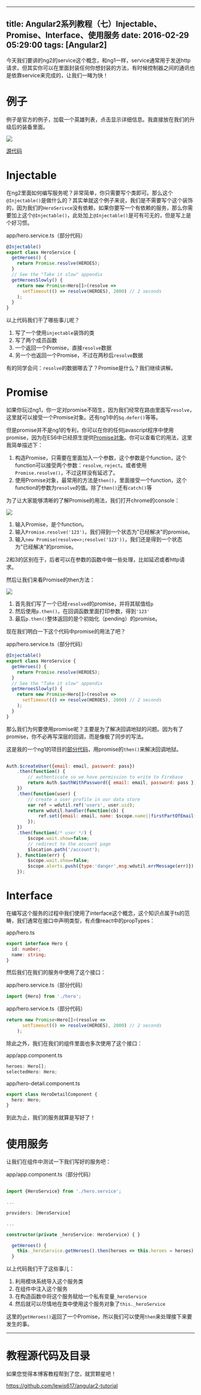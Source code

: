 
---
title: Angular2系列教程（七）Injectable、Promise、Interface、使用服务
date: 2016-02-29 05:29:00
tags: [Angular2]
---

今天我们要讲的ng2的service这个概念，和ng1一样，service通常用于发送http请求，但其实你可以在里面封装任何你想封装的方法，有时候控制器之间的通讯也是依靠service来完成的，让我们一睹为快！

<!--more-->

# 例子

例子是官方的例子，加载一个英雄列表，点击显示详细信息。我直接放在我们的升级后的装备里面。

![](https://ws1.sinaimg.cn/large/83900b4egw1f9xnap2tp0j20700k8abd.jpg)

[源代码](https://github.com/lewis617/angular2-tutorial/tree/master/service)

# Injectable

在ng2里面如何编写服务呢？非常简单，你只需要写个类即可。那么这个`@Injectable()`是做什么的？其实单就这个例子来说，我们是不需要写个这个装饰的，因为我们的`HeroSerivce`没有依赖，如果你要写一个有依赖的服务，那么你需要加上这个`@Injectable()`，此处加上`@Injectable()`是可有可无的，但是写上是个好习惯。

app/hero.service.ts（部分代码）

```ts
@Injectable()
export class HeroService {
  getHeroes() {
    return Promise.resolve(HEROES);
  }
  // See the "Take it slow" appendix
  getHeroesSlowly() {
    return new Promise<Hero[]>(resolve =>
      setTimeout(() => resolve(HEROES), 2000) // 2 seconds
    );
  }
}
```

以上代码我们干了哪些事儿呢？

  1. 写了一个使用`injectable`装饰的类
  2. 写了两个成员函数
  3. 一个返回一个Promise，直接`resolve`数据
  4. 另一个也返回一个Promise，不过在两秒后`resolve`数据

有的同学会问：`resolve`的数据哪去了？Promise是什么？我们继续讲解。

# Promise

如果你玩过ng1，你一定对promise不陌生，因为我们经常在路由里面写`resolve`，这里就可以接受一个Promise对象。还有ng1中的`$q.defer()`等等。

但是promise并不是ng1的专利，你可以在你的任何javascript程序中使用promise，因为在ES6中已经原生提供[Promise对象](https://developer.mozilla.org/zh-CN/docs/Web/JavaScript/Reference/Global_Objects/Promise)。你可以查看它的用法，这里我简单描述下：

  1. 构造Promise，只需要在里面加入一个参数，这个参数是个function，这个function可以接受两个参数：`resolve`, `reject`。或者使用`Promise.resolve()`，不过这样没有延迟了。
  2. 使用Promise对象，最常用的方法是`then()`，里面接受一个function，这个function的参数为`resolve`的值。除了`then()`还有`catch()`等

为了让大家能够清晰的了解Promise的用法，我们打开chrome的console：

![](https://ws2.sinaimg.cn/large/83900b4egw1f9xnb0decnj20e103r3z7.jpg)

  1. 输入Promise，是个function。
  2. 输入`Promise.resolve('123')`，我们得到一个状态为"已经解决"的promise。
  3. 输入`new Promise(resolve=>;resolve('123'))`，我们还是得到一个状态为"已经解决"的promise。

2和3的区别在于，后者可以在参数的函数中做一些处理，比如延迟或者http请求。

然后让我们来看Promise的then方法：

![](https://ws2.sinaimg.cn/large/83900b4egw1f9xnb0lqagj20ec035gm5.jpg)

  1. 首先我们写了一个已经`resolved`的promise，并将其赋值给`p`
  2. 然后使用`p.then()`，在回调函数里面打印参数，得到`'123'`
  3. 最后`p.then()`整体返回的是个初始化（pending）的promise。

现在我们明白一下这个代码中promise的用法了吧？

app/hero.service.ts（部分代码）

```ts
@Injectable()
export class HeroService {
  getHeroes() {
    return Promise.resolve(HEROES);
  }
  // See the "Take it slow" appendix
  getHeroesSlowly() {
    return new Promise<Hero[]>(resolve =>
      setTimeout(() => resolve(HEROES), 2000) // 2 seconds
    );
  }
}
```
那么我们为何要使用promise呢？主要是为了解决回调地狱的问题。因为有了promise，你不必再写深层的回调，而是像极了同步的写法。

这是我的一个ng1的项目的[部分代码](https://github.com/lewis617/daily-task/blob/gh-pages/modules/login/ctrl.js)，用promise的`then()`来解决回调地狱。

```js    
    
Auth.$createUser({email: email, password: pass})
    .then(function() {
        // authenticate so we have permission to write to Firebase
        return Auth.$authWithPassword({ email: email, password: pass });
    })
    .then(function(user) {
        // create a user profile in our data store
        var ref = wdutil.ref('users', user.uid);
        return wdutil.handler(function(cb) {
            ref.set({email: email, name: $scope.name||firstPartOfEmail(email)}, cb);
        });
    })
    .then(function(/* user */) {
        $scope.wait.show=false;
        // redirect to the account page
        $location.path('/account');
    }, function(err) {
        $scope.wait.show=false;
        $scope.alerts.push({type:'danger',msg:wdutil.errMessage(err)});
    });
```

# Interface

在编写这个服务的过程中我们使用了interface这个概念，这个知识点属于ts的范畴，我们通常在接口中声明类型，有点像react中的propTypes：

app/hero.ts

```ts
export interface Hero {
  id: number;
  name: string;
}
```

然后我们在我们的服务中使用了这个接口：

app/hero.service.ts（部分代码）

```ts
import {Hero} from './hero';
```
app/hero.service.ts（部分代码）

```ts   
return new Promise<Hero[]>(resolve =>
      setTimeout(() => resolve(HEROES), 2000) // 2 seconds
    );
```
除此之外，我们在我们的组件里面也多次使用了这个接口：

app/app.component.ts

```ts
heroes: Hero[];
selectedHero: Hero;
```
app/hero-detail.component.ts

```ts
export class HeroDetailComponent {
  hero: Hero;
}
```

到此为止，我们的服务就算是写好了！

# 使用服务

让我们在组件中测试一下我们写好的服务吧：

app/app.component.ts（部分代码）

```ts
    
import {HeroService} from './hero.service';

...

providers: [HeroService]

...

constructor(private _heroService: HeroService) { }

  getHeroes() {
    this._heroService.getHeroes().then(heroes => this.heroes = heroes);
  }
```

以上代码我们干了这些事儿：

  1. 利用模块系统导入这个服务类
  2. 在组件中注入这个服务
  3. 在构造函数中将这个服务赋给一个私有变量`_heroService`
  4. 然后就可以尽情地在类中使用这个服务对象了`this._heroService`

这里的`getHeroes()`返回了一个Promise，所以我们可以使用`then`来处理接下来要发生的事。

* * *

# 教程源代码及目录

如果您觉得本博客教程帮到了您，就赏颗星吧！

https://github.com/lewis617/angular2-tutorial

